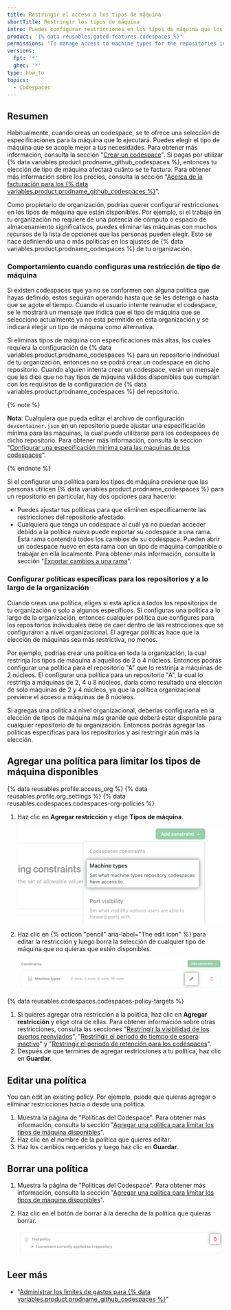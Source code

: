 ```yaml
---
title: Restringir el acceso a los tipos de máquina
shortTitle: Restringir los tipos de máquina
intro: Puedes configurar restricciones en los tipos de máquina que los usuarios pueden elegir cuando crean codespaces en tu organizción.
product: '{% data reusables.gated-features.codespaces %}'
permissions: 'To manage access to machine types for the repositories in an organization, you must be an owner of the organization.'
versions:
  fpt: '*'
  ghec: '*'
type: how_to
topics:
  - Codespaces
---
```


## Resumen

Habitualmente, cuando creas un codespace, se te ofrece una selección de especificaciones para la máquina que lo ejecutará. Puedes elegir el tipo de máquina que se acople mejor a tus necesidades. Para obtener más información, consulta la sección "[Crear un codespace](/codespaces/developing-in-codespaces/creating-a-codespace#creating-a-codespace)". Si pagas por utilizar {% data variables.product.prodname_github_codespaces %}, entonces tu elección de tipo de máquina afectará cuánto se te factura. Para obtener más información sobre los precios, consulta la sección "[Acerca de la facturación para los {% data variables.product.prodname_github_codespaces %}](/billing/managing-billing-for-github-codespaces/about-billing-for-github-codespaces)".

Como propietario de organización, podrías querer configurar restricciones en los tipos de máquina que están disponibles. Por ejemplo, si el trabajo en tu organización no requiere de una potencia de cómputo o espacio de almacenamiento significativos, puedes eliminar las máquinas con muchos recursos de la lista de opciones que las personas pueden elegir. Esto se hace definiendo una o más políticas en los ajustes de {% data variables.product.prodname_codespaces %} de tu organización.

### Comportamiento cuando configuras una restricción de tipo de máquina

Si existen codespaces que ya no se conformen con alguna política que hayas definido, estos seguirán operando hasta que se les detenga o hasta que se agote el tiempo. Cuando el usuario intente reanudar el codespace, se le mostrará un mensaje que indica que el tipo de máquina que se seleccionó actualmente ya no está permitido en esta organización y se indicará elegir un tipo de máquina como alternativa.

Si eliminas tipos de máquina con especificaciones más altas, los cuales requiera la configuración de {% data variables.product.prodname_codespaces %} para un repositorio individual de tu organización, entonces no se podrá crear un codespace en dicho repositorio. Cuando alguien intenta crear un codespace, verán un mensaje que les dice que no hay tipos de máquina válidos disponibles que cumplan con los requisitos de la configuración de {% data variables.product.prodname_codespaces %} del repositorio.

{% note %}

**Nota**: Cualquiera que pueda editar el archivo de configuración `devcontainer.json` en un repositorio puede ajustar una especificación mínima para las máquinas, la cual puede utilizarse para los codespaces de dicho repositorio. Para obtener más información, consulta la sección "[Configurar una especificación mínima para las máquinas de los codespaces](/codespaces/setting-up-your-project-for-codespaces/setting-a-minimum-specification-for-codespace-machines)".

{% endnote %}

Si el configurar una política para los tipos de máquina previene que las personas utilicen {% data variables.product.prodname_codespaces %} para un repositorio en particular, hay dos opciones para hacerlo:

* Puedes ajustar tus políticas para que eliminen específicamente las restricciones del repositorio afectado.
* Cualquiera que tenga un codespace al cuál ya no puedan acceder debido a la política nueva puede exportar su codespace a una rama. Esta rama contendrá todos los cambios de su codespace. Pueden abrir un codespace nuevo en esta rama con un tipo de máquina compatible o trabajar en ella localmente. Para obtener más información, consulta la sección "[Exportar cambios a una rama](/codespaces/troubleshooting/exporting-changes-to-a-branch)".

### Configurar políticas específicas para los repositorios y a lo largo de la organización

Cuando creas una política, eliges si esta aplica a todos los repositorios de tu organización o solo a algunos específicos. Si configuras una política a lo largo de la organización, entonces cualquier política que configures para los repositorios individuales debe de caer dentro de las restricciones que se configuraron a nivel organizacional. El agregar políticas hace que la elección de máquinas sea más restrictiva, no menos.

Por ejemplo, podrías crear una política en toda la organización, la cual restrinja los tipos de máquina a aquellos de 2 o 4 núcleos. Entonces podrás configurar una política para el repositorio "A" que lo restrinja a máquinas de 2 núcleos. El configurar una política para un repositorio "A", la cual lo restrinja a máquinas de 2, 4 u 8 núcleos, daría como resultado una elección de solo máquinas de 2 y 4 núcleos, ya que la política organizacional previene el acceso a máquinas de 8 núcleos.

Si agregas una política a nivel organizacional, deberías configurarla en la elección de tipos de máquina más grande que deberá estar disponible para cualquier repositorio de tu organización. Entonces podrás agregar las políticas específicas para los repositorios y así restringir aún más la elección.

## Agregar una política para limitar los tipos de máquina disponibles

{% data reusables.profile.access_org %}
{% data reusables.profile.org_settings %}
{% data reusables.codespaces.codespaces-org-policies %}
1. Haz clic en **Agregar restricción** y elige **Tipos de máquina**.

   ![Agrega una restricción para los tipos de máquina](/assets/images/help/codespaces/add-constraint-dropdown.png)

1. Haz clic en {% octicon "pencil" aria-label="The edit icon" %} para editar la restricción y luego borra la selección de cualquier tipo de máquina que no quieras que estén disponibles.

   ![Editar la restricción de tipo de máquina](/assets/images/help/codespaces/edit-machine-constraint.png)

{% data reusables.codespaces.codespaces-policy-targets %}
1. Si quieres agregar otra restricción a la política, haz clic en **Agregar restricción** y elige otra de ellas. Para obtener información sobre otras restricciones, consulta las secciones "[Restringir la visibilidad de los puertos reenviados](/codespaces/managing-codespaces-for-your-organization/restricting-the-visibility-of-forwarded-ports)", "[Restringir el periodo de tiempo de espera inactivo](/codespaces/managing-codespaces-for-your-organization/restricting-the-idle-timeout-period)" y "[Restringir el periodo de retención para los codespaces](/codespaces/managing-codespaces-for-your-organization/restricting-the-retention-period-for-codespaces)".
1. Después de que termines de agregar restricciones a tu política, haz clic en **Guardar**.
## Editar una política

You can edit an existing policy. Por ejemplo, puede que quieras agregar o eliminar restricciones hacia o desde una política.

1. Muestra la página de "Políticas del Codespace". Para obtener más información, consulta la sección "[Agregar una política para limitar los tipos de máquina disponibles](#adding-a-policy-to-limit-the-available-machine-types)".
1. Haz clic en el nombre de la política que quieres editar.
1. Haz los cambios requeridos y luego haz clic en **Guardar**.

## Borrar una política

1. Muestra la página de "Políticas del Codespace". Para obtener más información, consulta la sección "[Agregar una política para limitar los tipos de máquina disponibles](#adding-a-policy-to-limit-the-available-machine-types)".
1. Haz clic en el botón de borrar a la derecha de la política que quieras borrar.

   ![El botón de borrar para una política](/assets/images/help/codespaces/policy-delete.png)

## Leer más

- "[Administrar los lìmites de gastos para {% data variables.product.prodname_github_codespaces %}](/billing/managing-billing-for-github-codespaces/managing-spending-limits-for-github-codespaces)"
